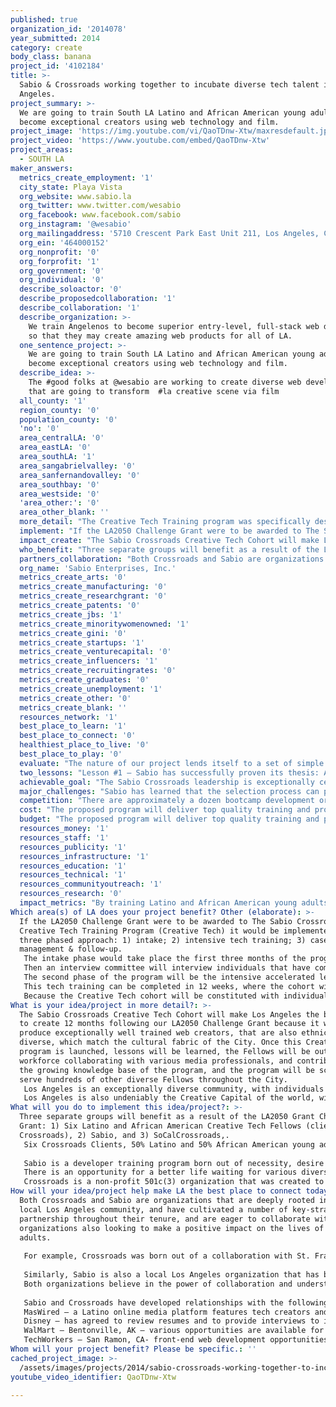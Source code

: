 ```yaml
---
published: true
organization_id: '2014078'
year_submitted: 2014
category: create
body_class: banana
project_id: '4102184'
title: >-
  Sabio & Crossroads working together to incubate diverse tech talent in Los
  Angeles.
project_summary: >-
  We are going to train South LA Latino and African American young adults to
  become exceptional creators using web technology and film.
project_image: 'https://img.youtube.com/vi/QaoTDnw-Xtw/maxresdefault.jpg'
project_video: 'https://www.youtube.com/embed/QaoTDnw-Xtw'
project_areas:
  - SOUTH LA
maker_answers:
  metrics_create_employment: '1'
  city_state: Playa Vista
  org_website: www.sabio.la
  org_twitter: www.twitter.com/wesabio
  org_facebook: www.facebook.com/sabio
  org_instagram: '@wesabio'
  org_mailingaddress: '5710 Crescent Park East Unit 211, Los Angeles, CA 90094'
  org_ein: '464000152'
  org_nonprofit: '0'
  org_forprofit: '1'
  org_government: '0'
  org_individual: '0'
  describe_soloactor: '0'
  describe_proposedcollaboration: '1'
  describe_collaboration: '1'
  describe_organization: >-
    We train Angelenos to become superior entry-level, full-stack web developers
    so that they may create amazing web products for all of LA.
  one_sentence_project: >-
    We are going to train South LA Latino and African American young adults to
    become exceptional creators using web technology and film.
  describe_idea: >-
    The #good folks at @wesabio are working to create diverse web developers
    that are going to transform  #la creative scene via film
  all_county: '1'
  region_county: '0'
  population_county: '0'
  'no': '0'
  area_centralLA: '0'
  area_eastLA: '0'
  area_southLA: '1'
  area_sangabrielvalley: '0'
  area_sanfernandovalley: '0'
  area_southbay: '0'
  area_westside: '0'
  'area_other:': '0'
  area_other_blank: ''
  more_detail: "The Creative Tech Training program was specifically designed to serve African American Latino and young adults, ages 18 – 35, both male and female, that have either dropped out of high school, and or have a non-violent criminal record, with the objective of creating transformational creative-tech creators that will have the power to not only tell amazing stories via film, but will also have the technical chops to put that transformative content online, accessible to millions of other young and impressionable South LA youth, teens and adults, who are looking for narratives that empower and reframe their realities.  \r\n"
  implement: "If the LA2050 Challenge Grant were to be awarded to The Sabio Crossroads Creative Tech Training Program (Creative Tech) it would be implemented via a three phased approach: 1) intake; 2) intensive tech training; 3) case management & follow-up.\r\nThe intake phase would take place the first three months of the program, where by Crossroads would the first market the Creative Tech programming to its current list of over 200 clients.  They will be given information about the program and be given pre-work.\r\nThen an interview committee will interview individuals that have completed the pre-work and that attended one of the information sessions.  Ten individuals will be selected to move on to the final phase of the intake phase, the hands-on pre-screen.\r\nThe second phase of the program will be the intensive accelerated learning program, with the goal of creating innovative tech creators that represent the rich cultural fabric of Los Angeles.  We will utilize an immersive and intensive learning environment to create a workforce that sets the standard for entry-level tech-media technologists. In addition, the training program will simultaneously serve to cure the current imbalance in the existing technology workforce, which suffers from a largely homogeneous make up. \r\nThis tech training can be completed in 12 weeks, where the cohort will meet from 8am until 6pm, Monday – Friday, with a seasoned, senior-level software architect acting as their trainer and mentor. The training will be project based, and centered on the delivery of a new media software product.  The lead instructor has a proven track record of already running these types of intensive training program for the past 12 months, with a 100% job placement rate.  This model of intensive training has also been successfully implemented in various parts of the country, such as San Francisco and New York City.\r\nBecause the Creative Tech cohort will be constituted with individuals from communities plagued with violence, and may have been previously incarcerated, to ensure they receive the emotional and social support required to fully re-entry the workforce, and community at large, the fellows will be required to have weekly meetings with their case managers throughout the 12 weeks of tech training.\r\n\r\n"
  impact_create: "The Sabio Crossroads Creative Tech Cohort will make Los Angeles the best place to create 12 months following our LA2050 Challenge Grant because it will produce exceptionally well trained web creators, that are also ethnically diverse, which match the cultural fabric of the City.  Once this Creative Tech program is launched, lessons will be learned, the Fellows will be out in the workforce collaborating with various media professionals, and contributing to the growing knowledge base of the program, and the program will be scaled to serve hundreds of other diverse Fellows throughout the City.   \r\nLos Angeles is an exceptionally diverse community, with individuals from the entire world making this their home.  The largest cultural group is Latino at 58%, followed by 42% Non-Hispanic Whites, approximately 11% Asian, and approximately 10% African American.  \r\nLos Angeles is also undeniably the Creative Capital of the world, with many exceptional large studios situated in Los Angeles County.  In addition to the large formal media complex currently operating throughout the LA region, there is also a thriving independent film and creative arts community that is also creating opportunities for various type of entrepreneurial creators.  "
  who_benefit: "Three separate groups will benefit as a result of the LA2050 Grant Challenge Grant: 1) Six Latino and African American Creative Tech Fellows (clients of Crossroads), 2) Sabio, and 3) SoCalCrossroads,.  \r\nSix Crossroads Clients, 50% Latino and 50% African American young adults, ages 18-35, both male and female, will be selected to become Creative Tech Fellows.  Each of the Fellows will receive a laptop to train months three – six, also, they will benefit from the 12 week intensive tech training, as well as the case management and the follow-on six-week professional development training offered by Sabio and Crossroads.  The six Latino and African American individuals will most likely be members of the low-income community, with low-job prospects in the tech sector.  Although Crossroads currently has funding resources to help their clients secure some vocational training, they do not have sufficient funding to provide technical training; therefore, but for the LA2050 Challenge Grant.  Once these six individuals complete the program, they will have skills that are in high demand, not only in the creative capital of the world, but basically in any major metropolitan area. Enabling them to become transformative story-tellers and possibly tech entrepreneurs, if they so desire.  Once they have the web development skills, the trajectory of their lives will be completely changed as a result of this program.\r\n\r\nSabio is a developer training program born out of necessity, desire and hope. The necessity of bringing more women and minorities into the world of technology. A desire to see a diverse workforce that’s vibrant and innovative. And a hope to uplift the communities that suffer from the highest rates of unemployment and worst educational resources to a higher socioeconomic status through technology training.\r\nThere is an opportunity for a better life waiting for various diverse creators in Los Angeles. An opportunity to acquire a skill set that that hiring managers and entrepreneurs are anxious to find. A chance to earn your way into a career that enjoys an unemployment rate half that of the national average. \r\nCrossroads is a non-profit 501c(3) organization that was created to assist under privileged individuals who come from low-income families in violence plagued communities. Their objective is to lead them to a Healthy, Peaceful and Productive lifestyle through prevention, intervention & re-entry services.\r\n"
  partners_collaboration: "Both Crossroads and Sabio are organizations that are deeply rooted in the local Los Angeles community, and have cultivated a number of key-strategic partnership throughout their tenure, and are eager to collaborate with other organizations also looking to make a positive impact on the lives of young adults.  \r\n\r\nFor example, Crossroads was born out of a collaboration with St. Francis Medical Center, and their’ focus is on addressing youth and gang violence. The St. Francis Medial Center has been an instrumental partner since their inception, providing facilities, volunteers, and financial support throughout the years.  \r\n\r\nSimilarly, Sabio is also a local Los Angeles organization that has benefited from various joint ventures with various organizations. For example, HubLA was one of their first collaborators, allowing Sabio to use space at a reduced rate, and also providing marketing capacity.  Sabio has collaborated with other area nonprofits such as DIY Girls to host Learn To Code workshops, and local college alumni associations to do tech training.  \r\nBoth organizations believe in the power of collaboration and understand that relationships and partnerships foster positive results and outcomes.  That same approach and philosophy will be employed, and will be central, in the Creative Tech Cohort: \r\n\r\nSabio and Crossroads have developed relationships with the following organizations, and are ready to collaborate with them to bring additional capacity to the Creative Tech Cohort: \r\nMasWired – a Latino online media platform features tech creators and innovators. This online platform needs web interns to help build and modify its online content. \r\nDisney – has agreed to review resumes and to provide interviews to individuals with full-stack web development expertise.\r\nWalMart – Bentonville, AK – various opportunities are available for individuals that have full-stack web development expertise. They have reached-out and are interested in reviewing Sabio Fellow’s resumes to identify potential candidates to be interviewed.\r\nTechWorkers – San Ramon, CA- front-end web development opportunities "
  org_name: 'Sabio Enterprises, Inc.'
  metrics_create_arts: '0'
  metrics_create_manufacturing: '0'
  metrics_create_researchgrant: '0'
  metrics_create_patents: '0'
  metrics_create_jbs: '1'
  metrics_create_minoritywomenowned: '1'
  metrics_create_gini: '0'
  metrics_create_startups: '1'
  metrics_create_venturecapital: '0'
  metrics_create_influencers: '1'
  metrics_create_recruitingrates: '0'
  metrics_create_graduates: '0'
  metrics_create_unemployment: '1'
  metrics_create_other: '0'
  metrics_create_blank: ''
  resources_network: '1'
  best_place_to_learn: '1'
  best_place_to_connect: '0'
  healthiest_place_to_live: '0'
  best_place_to_play: '0'
  evaluate: "The nature of our project lends itself to a set of simple success metrics.\r\n1) The number of trainees completing our training program: This number will tell us how well our selection and screening process is progressing.\r\n2) The number of trainees receiving offers of employment from companies in the tech industry: This number will reflect the quality of our training.\r\n3) The ability of our trainees to retain employment in the tech industry: This will reflect the quality of our training as well as our post-graduation mentorship.\r\nWe are expecting to graduate approximately 90% of the people accepted into the program with 80% of original trainees receiving offers of employment.\r\nAt a more detailed and micro level we will:\r\n1)\tGather feedback from our trainees at least every week\r\n2)\tGauge trainee performance at project milestones to ensure they are actually learning the subject material \r\n\r\n\r\n"
  two_lessons: "Lesson #1 – Sabio has successfully proven its thesis: Anyone, from any background, given the correct resources, guidance, and time, can learn to become a fantastic full-time, entry-level web programmer that will be hired by a company at a competitive salary.  Although technical bootcamps have been around for about five years, an overwhelming majority of them required that individuals have working knowledge of code, and or have some prior tech work experience before they could apply and become a bootcamp program participant.  The Sabio Founders, Gregorio Rojas and Liliana Monge, theorized that no such prior technical education and experience was in fact needed to become a successful web developer.  The reason why the Sabio Founders did not want to make a tech requirement a part of their LA-based program was because they understood that very few low-income Latinos and African Americans would have such qualifications; therefore, they would not be able to properly train a representative sample of Angelenos.  Instead of requiring tech experience, they devised an intake process that allowed them to identify individuals that were highly motivated and determined to become entry-level web programmers.  And their thesis was correct. In the fall of 2013 Sabio did in fact identify individuals that were smart, driven, highly motivated, and dedicated.  They took those individuals and empowered them with 500 hours of the most up-to-date tech resources, exposed them to industry professionals, competed in a HackforLA Hackathon, prepared them for job interviews, and by the Spring of 2014, all were employed as full-stack web developers in fantastic companies throughout the Los Angeles region.  \r\n\r\nLesson #2 – The Founders of Crossroads set out to assist South LA youth via two different avenues. First, by preventing youth from getting involved in any form of criminal behavior or violent activities. Secondly, by providing intervention and re-entry services to young adults who have found themselves caught in the vicious cycle of criminal and or gang lifestyles.  Crossroads has demonstrated that providing individuals with positive avenues for transformation and growth will enable individuals to move-away from a life of violence.  From their extensive work in the South LA community, and with a staff fully dedicated to this vulnerable population, they have leanred that lives can be transformed, and that the cycle of violence can end.  "
  achievable_goal: "The Sabio Crossroads leadership is exceptionally certain it can implement the Creative Tech Training Program within twelve months of receiving an award, because it already has the infrastructure needed to implement the proposed three phased program: 1) intake; 2) intensive tech training; 3) case management & follow-up.\r\n\r\nThe Sabio team has already run three separate intensive training programs, and has a well-designed training program that will be used to train these individuals.  All the curriculum is in place, all the lesson plans, all the test and interview questions have already been worked-out.  In addition, it has a long list of collaborators, and strong community and industry support to help implement the plan.\r\n \r\nSimilarly, the Crossroads organization is also a well-established nonprofit group with a proven track record of assisting this South LA population for the last ten years.  They have professional staff members that are well trained, and exceptionally competent, and are experienced Case Managers.  In addition, the Crossroads organization has a strong, highly-involved board of directors that provide support and guidance. \r\nAs stated earlier, Tthe intake phase would take place the first three months of the program, a hands-on pre-screen will take place during the third month, where the ten individuals selected by the interview committee will be required to attend four Saturday hands-on training sessions.  The second phase of the program will be the intensive accelerated learning program that takes 12 weeks. The cohort will meet from 8am until 6pm, Monday – Friday, with a seasoned, senior-level software architect acting as their trainer and mentor. The training will be project based, and centered on the delivery of a new media software product.  The lead instructor has a proven track record of already running these types of intensive training program for the past 12 months, with a 100% job placement rate.  This model of intensive training has also been successfully implemented in various parts of the country, such as San Francisco and New York City.\r\nBecause the Creative Tech cohort will be constituted with individuals from communities plagued with violence, and may have been previously incarcerated, to ensure they receive the emotional and social support required to fully re-entry the workforce, and community at large, the fellows will be required to have weekly meetings with their case managers throughout the 12 weeks of tech training.\r\n"
  major_challenges: "Sabio has learned that the selection process can prove to be challenging.  Our current educational system, and overall popular culture, has not fully embraced the notion that everyone, and anyone, can become a tech creator.  Everyone has a Facebook and or Instagram account, but few understand what HTML is and or does, and how it is what allows billions of us to connect online, via our mobile devices, and or desktop computers.    Therefore, we anticipate there might be some reluctance on the part of the Crossroads clients to want to sign-up for this type of training. However, we are going to work hard to inform individuals about the great job prospects in the tech and creative sectors so that we may get many qualified and motivated candidates. \r\n\r\nFurthermore, it is exceptionally challenging to work with a population that has a criminal record, since some employer might not be willing to hire. However, we are planning on working with local pro-bono lawyers that are willing to help us get our fellow's non-violent criminal records expunged.  The staff at Crossroads has ample experience working with these type of non-violent offenders and are wiling to work hard to get these individuals another chance to work in the tech and or creative sector.\r\n\r\nWe will meet both challenges by preparing for them, anticipating them, and working hard as a team to address them early on. For example we are planning on hosting three open houses, information sessions that will give potential fellows ample opportunity to learn about our program and how it is an option for them.  This is going to help us spread the word about code and how it is an option for anyone that is dedicated and willing to work hard. It is also a lucrative field and one that allow you to become a tech creator, not just a tech consumer. "
  competition: "There are approximately a dozen bootcamp development organizations throughout the country; however, none are currently operating in Los Angeles. The cost of the programs that most closely approximate the proposed Sabio format cost approximately $10,000 to $20,000 and are located in San Francisco, Denver and Chicago. These programs are run under a for-profit model and seem to make little efforts to make themselves accessible to those that cannot afford these high costs. Most of the scholarship dollars we have seen have come from third party sponsors.\r\nOther programs that offer a less intensive training with more of a traditional class-like structure currently offer technical services ranging from the high hundreds of dollars to $5,000. \r\nThese high costs are very similar to the current for profit institutions of higher learning and vocational training institutions. However, none of the current “bootcamp” programs have established themselves in formal or accredited manner that would allow for applicants to benefit from existing federal and state grants or loan programs. With no established financing options available, the average individual would be reliant on personal resources to cover the cost of the training programs. Consequentially, the newer training programs are not accessible to Sabio’s targeted trainees: the unemployed, underemployed and underrepresented.\r\nOur currently planned student to teacher ratio of 5-1 is also a significant differentiating characteristic of our program. Other programs’ ratios are much higher ranging from 15/25-1. In addition, some rely on local volunteers to provide extra mentorship and training to compliment the formal training provided by staff. While, we believe in the mentorship programs we will provide it as a supplementary component to our staff led training.\r\nAnother key differentiating aspect of the Sabio program is its immersive environment. Our training facility will be co-located with other high tech startups. Throughout the training program the trainees will be deliberately exposed to real world professionals allowing them to build their network of contacts and be uniquely prepared to enter the tech workforce.\r\nI\r\n"
  cost: "The proposed program will deliver top quality training and produce an entry level candidate that sets a new standard for entry level software developers. To meet this goal our training will be conducted by highly experienced and seasoned senior level software developers. In addition, our trainee to trainer ratio is very low: six to one. This is without a doubt the variable that we will look to optimize as much as possible as we grow. \r\n\r\nWe will leverage existing assets currently available such as office space at the Crossroads facilities.  In addition, Sabio has developed a comprehensive training curriculum that will be used for this specific cohort, and thus, the program will realize considerable savings.  The only items that will be purchased at personal laptops, one for each Fellow, at a cost of $1,000 per PC.   Because of this program structure, 96% of the program costs are associated with the training instructor cost and with the case management.\r\n\r\nLine Item Name\t\tUnit Count\tMonthly Amount\tTotal Cost \r\nTechnical Trainer\t1\t\t$4,750 \t\t\t$57,000 \r\nCase Managers\t\t1\t\t$3,083\t\t\t$37,000\r\nComputers\t\t6\t\t$1,000\t\t\t$6,000 \r\n\r\n"
  budget: "The proposed program will deliver top quality training and produce an entry level candidate that sets a new standard for entry level software developers. To meet this goal our training will be conducted by highly experienced and seasoned senior level software developers. In addition, our trainee to trainer ratio is very low: six to one. This is without a doubt the variable that we will look to optimize as much as possible as we grow. \r\n\r\nWe will leverage existing assets currently available such as office space at the Crossroads facilities.  In addition, Sabio has developed a comprehensive training curriculum that will be used for this specific cohort, and thus, the program will realize considerable savings.  The only items that will be purchased at personal laptops, one for each Fellow, at a cost of $1,000 per PC.   Because of this program structure, 96% of the program costs are associated with the training instructor cost and with the case management.\r\n\r\nLine Item Name\t\tUnit Count\tMonthly Amount\tTotal Cost \r\nTechnical Trainer\t1\t\t$4,750 \t\t\t$57,000 \r\nCase Managers\t\t1\t\t$3,083\t\t\t$37,000\r\nComputers\t\t6\t\t$1,000\t\t\t$6,000 \r\n"
  resources_money: '1'
  resources_staff: '1'
  resources_publicity: '1'
  resources_infrastructure: '1'
  resources_education: '1'
  resources_technical: '1'
  resources_communityoutreach: '1'
  resources_research: '0'
  impact_metrics: "By training Latino and African American young adults from South Los Angeles to become tech creators, we are going to increase the number of diverse candidates in the creative industries.  Also, the individuals are are going to train may haven a criminal record, and once we provide them with in-demand skills, the likelyhood that they will re-offend is exceptionally low.\r\n\r\nSabio will train unemployed, underemployed and underrepresented individuals from LA, via an intensive accelerated learning program, to enter the technology sector so that they can participate in today's high-tech economy. We will utilize an immersive boot camp environment to create a workforce that sets the standard for entry level technologists. Sabio’s training program will simultaneously serve to cure the current imbalance in the existing technology workforce, which suffers from a largely homogeneous make up. \r\nThis training can be completed in as little as 3 months. Other areas of the country are having great success in producing employable talent in this same time. With Sabio, LA can have a program of its own.\r\nJust 7 years from now there will be 1 Million technology jobs that will go unfilled because we do not have a properly trained workforce. This represents $500 Billion in wages that Sabio will bring to LA by training Los Angelinos to fill these jobs. The Bay Area Council Economic Institute’s “Local Jobs Multiplier” indicates that for every 1 high-tech job created 4.3 other jobs are created. Therefore, developing and strengthening the area’s high-tech sector will have a significant impact in the local economy by promoting overall growth.\r\nHowever, we do not have to wait 7 years to start taking advantage of the lucrative salaries in the high-tech sector. In fact, we do not even have wait the years it takes colleges and universities to produce this talent. Sabio graduates can fill the many currently available positions.\r\nSabio’s training staff will be seasoned professionals currently exercising their programming skills. More specifically, they will also have a proven history of successfully mentoring entry level programmers. \r\nOur training will be conducted in a format that is best described as a “bootcamp.” This format will approximate the intensive nature of a startup and prepare our trainees for the most rigorous environments. Our official training hours will be conducted 5 days a week and over the course of three to four months."
Which area(s) of LA does your project benefit? Other (elaborate): >-
  If the LA2050 Challenge Grant were to be awarded to The Sabio Crossroads
  Creative Tech Training Program (Creative Tech) it would be implemented via a
  three phased approach: 1) intake; 2) intensive tech training; 3) case
  management & follow-up.
   The intake phase would take place the first three months of the program, where by Crossroads would the first market the Creative Tech programming to its current list of over 200 clients. They will be given information about the program and be given pre-work.
   Then an interview committee will interview individuals that have completed the pre-work and that attended one of the information sessions. Ten individuals will be selected to move on to the final phase of the intake phase, the hands-on pre-screen.
   The second phase of the program will be the intensive accelerated learning program, with the goal of creating innovative tech creators that represent the rich cultural fabric of Los Angeles. We will utilize an immersive and intensive learning environment to create a workforce that sets the standard for entry-level tech-media technologists. In addition, the training program will simultaneously serve to cure the current imbalance in the existing technology workforce, which suffers from a largely homogeneous make up. 
   This tech training can be completed in 12 weeks, where the cohort will meet from 8am until 6pm, Monday – Friday, with a seasoned, senior-level software architect acting as their trainer and mentor. The training will be project based, and centered on the delivery of a new media software product. The lead instructor has a proven track record of already running these types of intensive training program for the past 12 months, with a 100% job placement rate. This model of intensive training has also been successfully implemented in various parts of the country, such as San Francisco and New York City.
   Because the Creative Tech cohort will be constituted with individuals from communities plagued with violence, and may have been previously incarcerated, to ensure they receive the emotional and social support required to fully re-entry the workforce, and community at large, the fellows will be required to have weekly meetings with their case managers throughout the 12 weeks of tech training.
What is your idea/project in more detail?: >-
  The Sabio Crossroads Creative Tech Cohort will make Los Angeles the best place
  to create 12 months following our LA2050 Challenge Grant because it will
  produce exceptionally well trained web creators, that are also ethnically
  diverse, which match the cultural fabric of the City. Once this Creative Tech
  program is launched, lessons will be learned, the Fellows will be out in the
  workforce collaborating with various media professionals, and contributing to
  the growing knowledge base of the program, and the program will be scaled to
  serve hundreds of other diverse Fellows throughout the City. 
   Los Angeles is an exceptionally diverse community, with individuals from the entire world making this their home. The largest cultural group is Latino at 58%, followed by 42% Non-Hispanic Whites, approximately 11% Asian, and approximately 10% African American. 
   Los Angeles is also undeniably the Creative Capital of the world, with many exceptional large studios situated in Los Angeles County. In addition to the large formal media complex currently operating throughout the LA region, there is also a thriving independent film and creative arts community that is also creating opportunities for various type of entrepreneurial creators.
What will you do to implement this idea/project?: >-
  Three separate groups will benefit as a result of the LA2050 Grant Challenge
  Grant: 1) Six Latino and African American Creative Tech Fellows (clients of
  Crossroads), 2) Sabio, and 3) SoCalCrossroads,. 
   Six Crossroads Clients, 50% Latino and 50% African American young adults, ages 18-35, both male and female, will be selected to become Creative Tech Fellows. Each of the Fellows will receive a laptop to train months three – six, also, they will benefit from the 12 week intensive tech training, as well as the case management and the follow-on six-week professional development training offered by Sabio and Crossroads. The six Latino and African American individuals will most likely be members of the low-income community, with low-job prospects in the tech sector. Although Crossroads currently has funding resources to help their clients secure some vocational training, they do not have sufficient funding to provide technical training; therefore, but for the LA2050 Challenge Grant. Once these six individuals complete the program, they will have skills that are in high demand, not only in the creative capital of the world, but basically in any major metropolitan area. Enabling them to become transformative story-tellers and possibly tech entrepreneurs, if they so desire. Once they have the web development skills, the trajectory of their lives will be completely changed as a result of this program.
   
   Sabio is a developer training program born out of necessity, desire and hope. The necessity of bringing more women and minorities into the world of technology. A desire to see a diverse workforce that’s vibrant and innovative. And a hope to uplift the communities that suffer from the highest rates of unemployment and worst educational resources to a higher socioeconomic status through technology training.
   There is an opportunity for a better life waiting for various diverse creators in Los Angeles. An opportunity to acquire a skill set that that hiring managers and entrepreneurs are anxious to find. A chance to earn your way into a career that enjoys an unemployment rate half that of the national average. 
   Crossroads is a non-profit 501c(3) organization that was created to assist under privileged individuals who come from low-income families in violence plagued communities. Their objective is to lead them to a Healthy, Peaceful and Productive lifestyle through prevention, intervention & re-entry services.
How will your idea/project help make LA the best place to connect today? In LA2050?: >-
  Both Crossroads and Sabio are organizations that are deeply rooted in the
  local Los Angeles community, and have cultivated a number of key-strategic
  partnership throughout their tenure, and are eager to collaborate with other
  organizations also looking to make a positive impact on the lives of young
  adults. 
   
   For example, Crossroads was born out of a collaboration with St. Francis Medical Center, and their’ focus is on addressing youth and gang violence. The St. Francis Medial Center has been an instrumental partner since their inception, providing facilities, volunteers, and financial support throughout the years. 
   
   Similarly, Sabio is also a local Los Angeles organization that has benefited from various joint ventures with various organizations. For example, HubLA was one of their first collaborators, allowing Sabio to use space at a reduced rate, and also providing marketing capacity. Sabio has collaborated with other area nonprofits such as DIY Girls to host Learn To Code workshops, and local college alumni associations to do tech training. 
   Both organizations believe in the power of collaboration and understand that relationships and partnerships foster positive results and outcomes. That same approach and philosophy will be employed, and will be central, in the Creative Tech Cohort: 
   
   Sabio and Crossroads have developed relationships with the following organizations, and are ready to collaborate with them to bring additional capacity to the Creative Tech Cohort: 
   MasWired – a Latino online media platform features tech creators and innovators. This online platform needs web interns to help build and modify its online content. 
   Disney – has agreed to review resumes and to provide interviews to individuals with full-stack web development expertise.
   WalMart – Bentonville, AK – various opportunities are available for individuals that have full-stack web development expertise. They have reached-out and are interested in reviewing Sabio Fellow’s resumes to identify potential candidates to be interviewed.
   TechWorkers – San Ramon, CA- front-end web development opportunities
Whom will your project benefit? Please be specific.: ''
cached_project_image: >-
  /assets/images/projects/2014/sabio-crossroads-working-together-to-incubate-diverse-tech-talent-in-los-angeles/img.youtube.com/vi/QaoTDnw-Xtw/maxresdefault.jpg
youtube_video_identifier: QaoTDnw-Xtw

---
```

